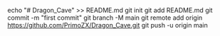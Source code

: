 echo "# Dragon_Cave" >> README.md
git init
git add README.md
git commit -m "first commit"
git branch -M main
git remote add origin https://github.com/PrimoZX/Dragon_Cave.git
git push -u origin main
